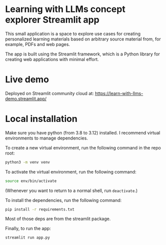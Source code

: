 # Learning with LLMs concept explorer Streamlit app

This small application is a space to explore use cases for creating personalized learning materials based on arbitrary source material from, for example, PDFs and web pages.

The app is built using the Streamlit framework, which is a Python library for creating web applications with minimal effort.

# Live demo

Deployed on Streamlit community cloud at: https://learn-with-llms-demo.streamlit.app/

# Local installation

Make sure you have python (from 3.8 to 3.12) installed. I recommend virtual environments to manage dependencies.

To create a new virtual environment, run the following command in the repo root:

```bash
python3 -m venv venv
```

To activate the virtual environment, run the following command:

```bash
source env/bin/activate
```

(Whenever you want to return to a normal shell, run `deactivate`.)

To install the dependencies, run the following command:

```bash
pip install -r requirements.txt
```

Most of those deps are from the streamlit package.

Finally, to run the app:

```bash
streamlit run app.py
```

